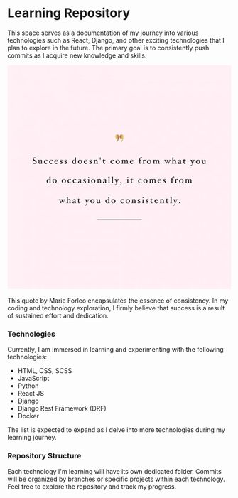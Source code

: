 # Learning Repository
This space serves as a documentation of my journey into various technologies such as React, Django, and other exciting technologies that I plan to explore in the future. The primary goal is to consistently push commits as I acquire new knowledge and skills.

![Marie Forleo's quote on essense of consistency](consistency.jpg)

This quote by Marie Forleo encapsulates the essence of consistency. In my coding and technology exploration, I firmly believe that success is a result of sustained effort and dedication.

### Technologies
Currently, I am immersed in learning and experimenting with the following technologies:
- HTML, CSS, SCSS
- JavaScript
- Python
- React JS
- Django
- Django Rest Framework (DRF)
- Docker

The list is expected to expand as I delve into more technologies during my learning journey.

### Repository Structure
Each technology I'm learning will have its own dedicated folder.
Commits will be organized by branches or specific projects within each technology.
Feel free to explore the repository and track my progress.